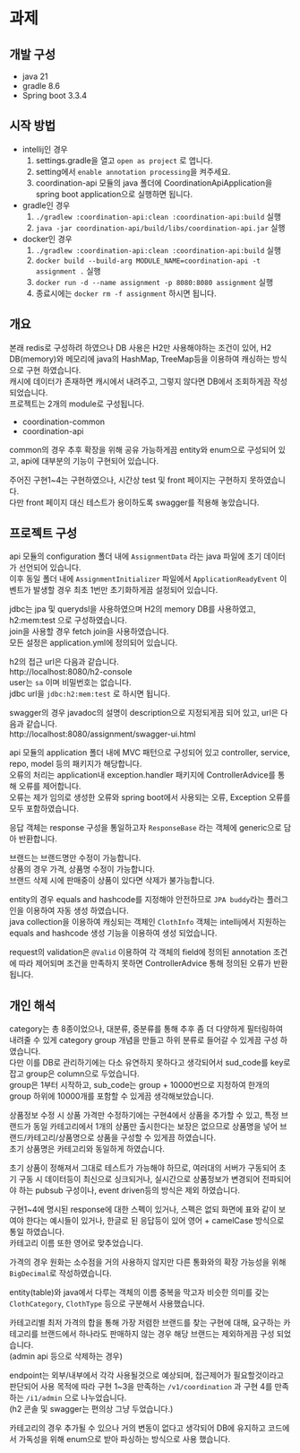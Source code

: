 # 과제

## 개발 구성
* java 21
* gradle 8.6
* Spring boot 3.3.4

## 시작 방법
* intellij인 경우
  1. settings.gradle을 열고 `open as project` 로 엽니다.
  2. setting에서 `enable annotation processing`을 켜주세요.
  3. coordination-api 모듈의 java 폴더에 CoordinationApiApplication을 spring boot application으로 실행하면 됩니다. 
* gradle인 경우
  1. `./gradlew :coordination-api:clean :coordination-api:build` 실행
  2. `java -jar coordination-api/build/libs/coordination-api.jar` 실행
* docker인 경우
  1. `./gradlew :coordination-api:clean :coordination-api:build` 실행
  2. `docker build --build-arg MODULE_NAME=coordination-api -t assignment .` 실행
  3. `docker run -d --name assignment -p 8080:8080 assignment` 실행
  4. 종료시에는 `docker rm -f assignment` 하시면 됩니다.
  
## 개요
본래 redis로 구성하려 하였으나 DB 사용은 H2만 사용해야하는 조건이 있어, H2 DB(memory)와 메모리에 java의 HashMap, TreeMap등을 이용하여 캐싱하는 방식으로 구현 하였습니다.  
캐시에 데이터가 존재하면 캐시에서 내려주고, 그렇지 않다면 DB에서 조회하게끔 작성되었습니다.  
프로젝트는 2개의 module로 구성됩니다.
* coordination-common
* coordination-api

common의 경우 추후 확장을 위해 공유 가능하게끔 entity와 enum으로 구성되어 있고, api에 대부분의 기능이 구현되어 있습니다.  

주어진 구현1~4는 구현하였으나, 시간상 test 및 front 페이지는 구현하지 못하였습니다.  
다만 front 페이지 대신 테스트가 용이하도록 swagger를 적용해 놓았습니다.  

## 프로젝트 구성
api 모듈의 configuration 폴더 내에 `AssignmentData` 라는 java 파일에 초기 데이터가 선언되어 있습니다.  
이후 동일 폴더 내에 `AssignmentInitializer` 파일에서 `ApplicationReadyEvent` 이벤트가 발생할 경우 최초 1번만 초기화하게끔 설정되어 있습니다.  

jdbc는 jpa 및 querydsl을 사용하였으며 H2의 memory DB를 사용하였고, h2:mem:test 으로 구성하였습니다.  
join을 사용할 경우 fetch join을 사용하였습니다.  
모든 설정은 application.yml에 정의되어 있습니다.  

h2의 접근 url은 다음과 같습니다.  
http://localhost:8080/h2-console  
user는 `sa` 이며 비밀번호는 없습니다.  
jdbc url을 `jdbc:h2:mem:test` 로 하시면 됩니다.

swagger의 경우 javadoc의 설명이 description으로 지정되게끔 되어 있고, url은 다음과 같습니다.  
http://localhost:8080/assignment/swagger-ui.html  

api 모듈의 application 폴더 내에 MVC 패턴으로 구성되어 있고 controller, service, repo, model 등의 패키지가 해당합니다.  
오류의 처리는 application내 exception.handler 패키지에 ControllerAdvice를 통해 오류를 제어합니다.  
오류는 제가 임의로 생성한 오류와 spring boot에서 사용되는 오류, Exception 오류를 모두 포함하였습니다.  

응답 객체는 response 구성을 통일하고자 `ResponseBase` 라는 객체에 generic으로 담아 반환합니다.

브랜드는 브랜드명만 수정이 가능합니다.  
상품의 경우 가격, 상품명 수정이 가능합니다.  
브랜드 삭제 시에 판매중이 상품이 있다면 삭제가 불가능합니다.  

entity의 경우 equals and hashcode를 지정해야 안전하므로 `JPA buddy`라는 플러그인을 이용하여 자동 생성 하였습니다.  
java collection을 이용하여 캐싱되는 객체인 `ClothInfo` 객체는 intellij에서 지원하는 equals and hashcode 생성 기능을 이용하여 생성 되었습니다.  

request의 validation은 `@Valid` 이용하여 각 객체의 field에 정의된 annotation 조건에 따라 제어되며 조건을 만족하지 못하면 ControllerAdvice 통해 정의된 오류가 반환 됩니다.  


## 개인 해석
category는 총 8종이었으나, 대분류, 중분류를 통해 추후 좀 더 다양하게 필터링하여 내려줄 수 있게 category group 개념을 만들고 하위 분류로 들어갈 수 있게끔 구성 하였습니다.  
다만 이를 DB로 관리하기에는 다소 유연하지 못하다고 생각되어서 sud_code를 key로 잡고 group은 column으로 두었습니다.  
group은 1부터 시작하고, sub_code는 group + 10000번으로 지정하여 한개의 group 하위에 10000개를 포함할 수 있게끔 생각해보았습니다.    

상품정보 수정 시 상품 가격만 수정하기에는 구현4에서 상품을 추가할 수 있고, 특정 브랜드가 동일 카테고리에서 1개의 상품만 출시한다는 보장은 없으므로 상품명을 넣어 브랜드/카테고리/상품명으로 상품을 구성할 수 있게끔 하였습니다.  
초기 상품명은 카테고리와 동일하게 하였습니다.  

초기 상품이 정해져서 그대로 테스트가 가능해야 하므로, 여러대의 서버가 구동되어 초기 구동 시 데이터등이 최신으로 싱크되거나, 실시간으로 상품정보가 변경되어 전파되어야 하는 pubsub 구성이나, event driven등의 방식은 제외 하였습니다.  

구현1~4에 명시된 response에 대한 스펙이 있거나, 스펙은 없되 화면에 표와 같이 보여야 한다는 예시들이 있거나, 한글로 된 응답등이 있어 영어 + camelCase 방식으로 통일 하였습니다.  
카테고리 이름 또한 영어로 맞추었습니다.  

가격의 경우 원화는 소수점을 거의 사용하지 않지만 다른 통화와의 확장 가능성을 위해 `BigDecimal`로 작성하였습니다.  

entity(table)와 java에서 다루는 객체의 이름 중복을 막고자 비슷한 의미를 갖는 `ClothCategory`, `ClothType` 등으로 구분해서 사용했습니다.  

카테고리별 최저 가격의 합을 통해 가장 저렴한 브랜드를 찾는 구현에 대해, 요구하는 카테고리를 브랜드에서 하나라도 판매하지 않는 경우 해당 브랜드는 제외하게끔 구성 되었습니다.  
(admin api 등으로 삭제하는 경우)

endpoint는 외부/내부에서 각각 사용될것으로 예상되며, 접근제어가 필요할것이라고 판단되어 사용 목적에 따라 구현 1~3을 만족하는 `/v1/coordination` 과 구현 4를 만족하는 `/i1/admin` 으로 나누었습니다.  
(h2 콘솔 및 swagger는 편의상 그냥 두었습니다.)

카테고리의 경우 추가될 수 있으나 거의 변동이 없다고 생각되어 DB에 유지하고 코드에서 가독성을 위해 enum으로 받아 파싱하는 방식으로 사용 했습니다.  
